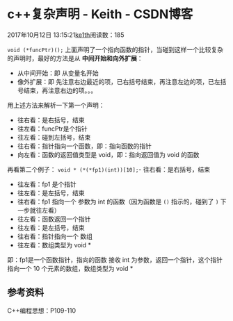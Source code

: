 # c++复杂声明 - Keith - CSDN博客





2017年10月12日 13:15:21[ke1th](https://me.csdn.net/u012436149)阅读数：185







`void (*funcPtr)();`
上面声明了一个指向函数的指针，当碰到这样一个比较复杂的声明时，最好的方法是从 **中间开始和向外扩展**：
- 从中间开始：即 从变量名开始
- 像外扩展：即 先注意右边最近的项，已右括号结束，再注意左边的项，已左括号结束，再注意右边的项。。。

用上述方法来解析一下第一个声明：
- 往右看：是右括号，结束
- 往左看：funcPtr是个指针
- 往左看：碰到左括号，结束
- 往右看：指针指向一个函数，即：指向函数的指针
- 向左看：函数的返回值类型是 void，即：指向返回值为 void 的函数

再看第二个例子：
`void * (*(*fp1)(int))[10];`- 往右看：是右括号，结束
- 往左看：fp1 是个指针
- 往左看：是左括号，结束
- 往右看：fp1 指向一个 参数为 int 的函数（因为函数是 `()` 指示的，碰到了 `)` 下一步就往左看）
- 往左看：函数返回一个指针
- 往左看：是左括号，结束
- 往右看：指针指向一个 数组
- 往左看：数组类型为 void *

即：fp1是一个函数指针，指向的函数 接收 int 为参数，返回一个指针，这个指针指向一个 10 个元素的数组，数组类型为 void *

## 参考资料

C++编程思想：P109-110



